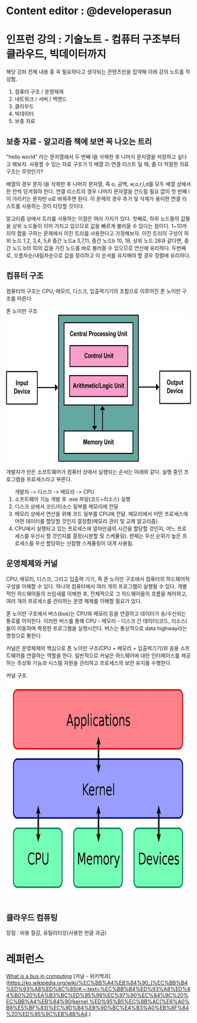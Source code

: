 # Content editor : @developerasun

# 인프런 강의 : 기술노트 - 컴퓨터 구조부터 클라우드, 빅데이터까지
해당 강좌 전체 내용 중 꼭 필요하다고 생각되는 콘텐츠만을 집약해 아래 강의 노트를 작성함. 

<ol>
    <li>컴퓨터 구조 / 운영체제</li>
    <li>네트워크 / 서버 / 백엔드</li>
    <li>클라우드</li>
    <li>빅데이터</li>
    <li>보충 자료</li>
</ol>

## 보충 자료 - 알고리즘 책에 보면 꼭 나오는 트리
<p>
"hello world" 라는 문자열에서 두 번째 l을 삭제한 후 나머지 문자열을 저장하고 싶다고 해보자. 사용할 수 있는 자료 구조가 1) 배열 2) 연결 리스트 일 때, 좀 더 적절한 자료 구조는 무엇인가? 
</p>
<p>
배열의 경우 문자 l을 삭제한 후 나머지 문자열, 즉 o, 공백, w,o,r,l,d를 모두 배열 상에서 한 칸씩 당겨줘야 한다. 연결 리스트의 경우 나머지 문자열을 건드릴 필요 없이 첫 번째 l이 가리키는 문자만 o로 바꿔주면 된다. 이 문제의 경우 추가 및 삭제가 용이한 연결 리스트를 사용하는 것이 타당할 것이다.  
</p>
<p>
알고리즘 상에서 트리를 사용하는 이점은 여러 가지가 있다. 첫째로, 하위 노드들의 값들을 상위 노드들이 이미 가지고 있으므로 값을 빠르게 불러올 수 있다는 점이다. 1~10까지의 합을 구하는 문제에서 이진 트리를 사용한다고 가정해보자. 이진 트리의 구성이 하위 노드 1,2, 3,4, 5,6 중간 노드a 3,7,11, 중간 노드b 10, 18, 상위 노드 28과 같다면, 중간 노드 b의 10의 값을 가진 노드를 바로 불러올 수 있으므로 연산에 유리하다. 두번째로, 오름차순/내림차순으로 값을 정리하고 이 순서를 유지해야 할 경우 정렬에 유리하다. 
</p>

## 컴퓨터 구조 
컴퓨터의 구조는 CPU, 메모리, 디스크, 입출력기기의 조합으로 이루어진 폰 노이만 구조를 따른다.

<span>폰 노이만 구조</span><br/>
<img src="./폰-노이만-구조.jpg" width=800px, height=400px />

개발자가 만든 소프트웨어가 컴퓨터 상에서 실행되는 순서는 아래와 같다. 실행 중인 프로그램을 프로세스라고 부른다.  

<ol>
개발자 -> 디스크 -> 메모리 -> CPU
    <li>소프트웨어 기능 개발 후 .exe 파일(코드+리소스) 실행</li>
    <li>디스크 상에서 코드/리소스 일부를 메모리에 전달</li>
    <li>메모리 상에서 연산을 위해 코드 일부를 CPU에 전달. 메모리에서 어떤 프로세스에 어떤 데이터를 할당할 것인지 결정함(메모리 관리 및 교체 알고리즘).</li>
    <li>CPU에서 실행되고 있는 프로세스에 얼마만큼의 시간을 할당할 것인지, 어느 프로세스를 우선시 할 것인지를 결정(시분할 및 스케쥴링). 현재는 우선 순위가 높은 프로세스를 우선 할당하는 선점형 스케쥴링이 대개 사용됨.</li>
</ol>

## 운영체제와 커널
<p>
CPU, 메모리, 디스크, 그리고 입출력 기기, 즉 폰 노이만 구조에서 컴퓨터의 하드웨어적 구성을 이해할 수 있다. 하나의 컴퓨터에서 여러 개의 프로그램이 실행될 수 있다. 개별적인 하드웨어들의 쓰임새를 이해한 후, 전체적으로 그 하드웨어들의 흐름을 제어하고, 여러 개의 프로세스를 관리하는 운영 체제를 이해할 필요가 있다.
</p>
<p>
폰 노이만 구조에서 버스(bus)는 CPU와 메모리 등을 연결하고 데이터가 송/수신되는 통로를 의미한다. 이러한 버스를 통해 CPU - 메모리 - 디스크 간 데이터(코드, 리소스)들이 이동하며 특정한 프로그램을 실행시킨다. 버스는 통상적으로 data highway라는 명칭으로 통한다. 
</p>
<p>
커널은 운영체제의 핵심으로 폰 노이만 구조(CPU + 메모리 + 입출력기기)와 응용 소프트웨어를 연결하는 역할을 한다. 일반적으로 커널은 하드웨어에 대한 인터페이스를 제공하는 추상화 기능과 시스템 자원을 관리하고 프로세스의 보안 유지를 수행한다. 
</p>

<span>커널 구조</span><br/>
<img src="./커널.jpg" width=800px height=600px />

## 클라우드 컴퓨팅
장점 : 비용 절감, 유틸리티성(사용한 만큼 과금)

# 레퍼런스
[What is a bus in computing](https://en.wikipedia.org/wiki/Bus_(computing))
[커널 - 위키백과](https://ko.wikipedia.org/wiki/%EC%BB%A4%EB%84%90_(%EC%BB%B4%ED%93%A8%ED%8C%85)#:~:text=%EC%BB%B4%ED%93%A8%ED%84%B0%20%EA%B3%BC%ED%95%99%EC%97%90%EC%84%9C%20%EC%BB%A4%EB%84%90(kernel,%ED%95%B5%EC%8B%AC(%E6%A0%B8%E5%BF%83)%EC%9D%B4%EB%9D%BC%EA%B3%A0%EB%8F%84%20%ED%95%9C%EB%8B%A4.)
